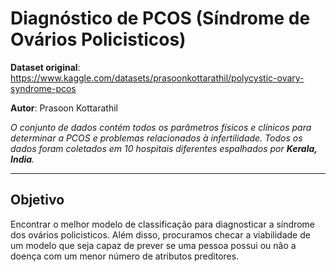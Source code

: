 # Diagnóstico de PCOS (Síndrome de Ovários Policisticos)

**Dataset original**: https://www.kaggle.com/datasets/prasoonkottarathil/polycystic-ovary-syndrome-pcos

**Autor**: Prasoon Kottarathil

*O conjunto de dados contém todos os parâmetros físicos e clínicos para determinar a PCOS e problemas relacionados à infertilidade. 
Todos os dados foram coletados em 10 hospitais diferentes espalhados por **Kerala, India**.*
<hr/>

## Objetivo
Encontrar o melhor modelo de classificação para diagnosticar a síndrome dos ovários policisticos. Além disso, procuramos checar a viabilidade
de um modelo que seja capaz de prever se uma pessoa possui ou não a doença com um menor número de atributos preditores.
